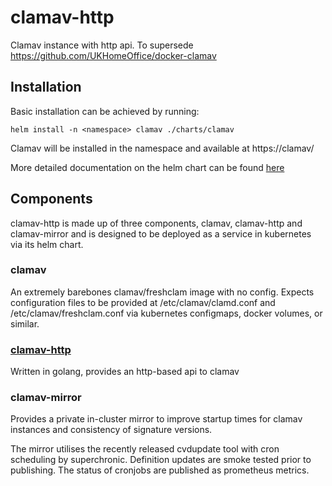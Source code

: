 # clamav-http
Clamav instance with http api. To supersede https://github.com/UKHomeOffice/docker-clamav


## Installation

Basic installation can be achieved by running:

```
helm install -n <namespace> clamav ./charts/clamav
```

Clamav will be installed in the namespace and available at https://clamav/

More detailed documentation on the helm chart can be found [here](/charts/clamav/README.md)

## Components

clamav-http is made up of three components, clamav, clamav-http and clamav-mirror and is designed to be deployed as a service in kubernetes via its helm chart.

### clamav

An extremely barebones clamav/freshclam image with no config. Expects configuration files to be provided at /etc/clamav/clamd.conf and /etc/clamav/freshclam.conf via kubernetes configmaps, docker volumes, or similar.


### [clamav-http](/clamav-http/README.md)

Written in golang, provides an http-based api to clamav

### clamav-mirror

Provides a private in-cluster mirror to improve startup times for clamav instances and consistency of signature versions.

The mirror utilises the recently released cvdupdate tool  with cron scheduling by superchronic. Definition updates are smoke tested prior to publishing. The status of cronjobs are published as prometheus metrics.



